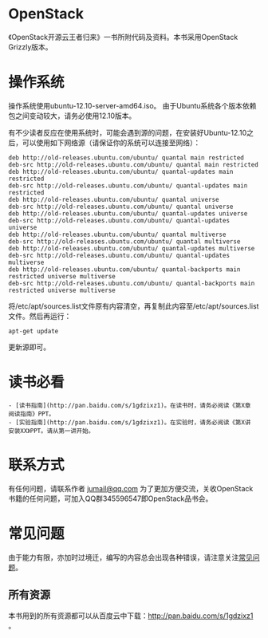 OpenStack
=========

《OpenStack开源云王者归来》一书所附代码及资料。本书采用OpenStack Grizzly版本。

# 操作系统

操作系统使用ubuntu-12.10-server-amd64.iso。
由于Ubuntu系统各个版本依赖包之间变动较大，请务必使用12.10版本。

有不少读者反应在使用系统时，可能会遇到源的问题，在安装好Ubuntu-12.10之后，可以使用如下网络源（请保证你的系统可以连接至网络）：

    deb http://old-releases.ubuntu.com/ubuntu/ quantal main restricted
    deb-src http://old-releases.ubuntu.com/ubuntu/ quantal main restricted
    deb http://old-releases.ubuntu.com/ubuntu/ quantal-updates main restricted
    deb-src http://old-releases.ubuntu.com/ubuntu/ quantal-updates main restricted
    deb http://old-releases.ubuntu.com/ubuntu/ quantal universe
    deb-src http://old-releases.ubuntu.com/ubuntu/ quantal universe
    deb http://old-releases.ubuntu.com/ubuntu/ quantal-updates universe
    deb-src http://old-releases.ubuntu.com/ubuntu/ quantal-updates universe
    deb http://old-releases.ubuntu.com/ubuntu/ quantal multiverse
    deb-src http://old-releases.ubuntu.com/ubuntu/ quantal multiverse
    deb http://old-releases.ubuntu.com/ubuntu/ quantal-updates multiverse
    deb-src http://old-releases.ubuntu.com/ubuntu/ quantal-updates multiverse
    deb http://old-releases.ubuntu.com/ubuntu/ quantal-backports main restricted universe multiverse
    deb-src http://old-releases.ubuntu.com/ubuntu/ quantal-backports main restricted universe multiverse

将/etc/apt/sources.list文件原有内容清空，再复制此内容至/etc/apt/sources.list文件。然后再运行：

    apt-get update

更新源即可。

# 读书必看

    - [读书指南](http://pan.baidu.com/s/1gdzixz1)。在读书时，请务必阅读《第X章 阅读指南》PPT。
    - [实验指南](http://pan.baidu.com/s/1gdzixz1)。在实验时，请务必阅读《第X讲 安装XX》PPT。请从第一讲开始。

# 联系方式
有任何问题，请联系作者 jumail@qq.com
为了更加方便交流，关收OpenStack书籍的任何问题，可加入QQ群345596547即OpenStack品书会。

# 常见问题

由于能力有限，亦加时过境迁，编写的内容总会出现各种错误，请注意关注[常见问题](https://github.com/JiYou/openstack/blob/master/qa.md)。

## 所有资源
本书用到的所有资源都可以从百度云中下载：http://pan.baidu.com/s/1gdzixz1 。
